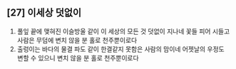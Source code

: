 ## [27] 이세상 덧없이

1) 풀잎 끝에 맺혀진 이슬방울 같이 이 세상의 모든 것 덧없이 지나네 꽃들 피어 시들고 사람은 무덤에 변치 않을 분 홀로 천주뿐이로다
2) 출렁이는 바다의 물결 파도 같이 한결같지 못함은 사람의 맘이네 어젯날의 우정도 변할 수 있으니 변치 않을 분 홀로 천주뿐이로다
